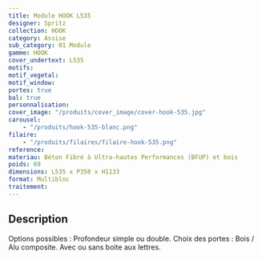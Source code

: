 ```yaml
---
title: Module HOOK L535
designer: Spritz
collection: HOOK
category: Assise
sub_category: 01 Module
gamme: HOOK
cover_undertext: L535
motifs:
motif_vegetal:
motif_window:
portes: true
bal: true
personnalisation:
cover_image: "/produits/cover_image/cover-hook-535.jpg"
carousel:
    - "/produits/hook-535-blanc.png"
filaire:
    - "/produits/filaires/filaire-hook-535.png"
reference:
materiau: Béton Fibré à Ultra-hautes Performances (BFUP) et bois
poids: 69
dimensions: L535 x P350 x H1133
format: Multibloc
traitement:
---
```


## Description

Options possibles : Profondeur simple ou double. Choix des portes : Bois / Alu
composite. Avec ou sans boite aux lettres.
